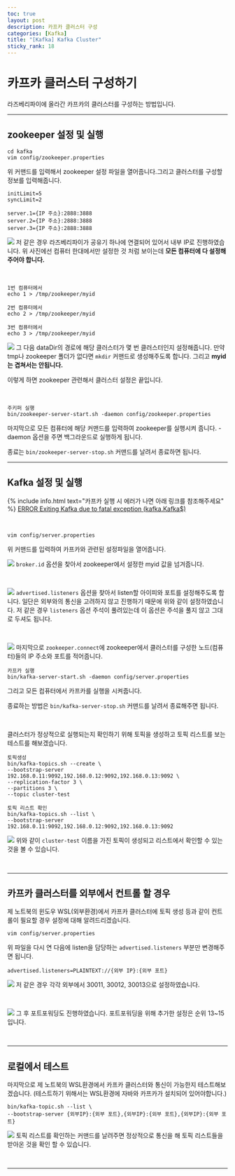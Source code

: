 ```yaml
---
toc: true
layout: post
description: 카프카 클러스터 구성
categories: [Kafka]
title: "[Kafka] Kafka Cluster"
sticky_rank: 18
---
```


# 카프카 클러스터 구성하기

라즈베리파이에 올라간 카프카의 클러스터를 구성하는 방법입니다.

---

## zookeeper 설정 및 실행

```
cd kafka
vim config/zookeeper.properties
```
위 커맨드를 입력해서 zookeeper 설정 파일을 열어줍니다.그리고 클러스터를 구성할 정보를 입력해줍니다.
```
initLimit=5
syncLimit=2

server.1={IP 주소}:2888:3888
server.2={IP 주소}:2888:3888
server.3={IP 주소}:2888:3888
```

![]({{site.baseurl}}/images/kafka/kafka1.JPG)
저 같은 경우 라즈베리파이가 공유기 하나에 연결되어 있어서 내부 IP로 진행하였습니다. 위 사진에선 컴퓨터 한대에서만 설정한 것 처럼 보이는데 __모든 컴퓨터에 다 설정해주어야 합니다.__

<br/>

```
1번 컴퓨터에서
echo 1 > /tmp/zookeeper/myid

2번 컴퓨터에서
echo 2 > /tmp/zookeeper/myid

3번 컴퓨터에서
echo 3 > /tmp/zookeeper/myid
```

![]({{site.baseurl}}/images/kafka/kafka2.JPG)
그 다음 dataDir의 경로에 해당 클러스터가 몇 번 클러스터인지 설정해줍니다. 만약 tmp나 zookeeper 폴더가 없다면 `mkdir` 커맨드로 생성해주도록 합니다. 그리고 __myid는 겹쳐서는 안됩니다.__
 
이렇게 하면 zookeeper 관련해서 클러스터 설정은 끝입니다.

<br/>

```
주키퍼 실행
bin/zookeeper-server-start.sh -daemon config/zookeeper.properties
```
마지막으로 모든 컴퓨터에 해당 커맨드를 입력하여 zookeeper를 실행시켜 줍니다. -daemon 옵션을 주면 백그라운드로 실행하게 됩니다.

종료는 `bin/zookeeper-server-stop.sh` 커맨드를 날려서 종료하면 됩니다.

---

## Kafka 설정 및 실행

{% include info.html text="카프카 실행 시 에러가 나면 아래 링크를 참조해주세요" %}
[ERROR Exiting Kafka due to fatal exception (kafka.Kafka$)](https://knu-cd2.github.io/blog/kafka/2022/05/19/kafka-error1.html)

<br/>

```
vim config/server.properties
```
위 커맨드를 입력하여 카프카와 관련된 설정파일을 열어줍니다.

![]({{site.baseurl}}/images/kafka/kafka3.JPG)
`broker.id` 옵션을 찾아서 zookeeper에서 설정한 myid 값을 넘겨줍니다.

<br/>

![]({{site.baseurl}}/images/kafka/kafka4.JPG)
`advertised.listeners` 옵션을 찾아서 listen할 아이피와 포트를 설정해주도록 합니다. 일단은 외부와의 통신을 고려하지 않고 진행하기 때문에 위와 같이 설정하였습니다. 저 같은 경우 `listeners` 옵션 주석이 풀려있는데 이 옵션은 주석을 풀지 않고 그대로 두셔도 됩니다.

<br/>

![]({{site.baseurl}}/images/kafka/kafka5.JPG)
마지막으로 `zookeeper.connect`에 zookeeper에서 클러스터를 구성한 노드(컴퓨터)들의 IP 주소와 포트를 적어줍니다.

```
카프카 실행
bin/kafka-server-start.sh -daemon config/server.properties
```
그리고 모든 컴퓨터에서 카프카를 실행을 시켜줍니다.

종료하는 방법은 `bin/kafka-server-stop.sh` 커맨드를 날려서 종료해주면 됩니다.

<br/>

클러스터가 정상적으로 실행되는지 확인하기 위해 토픽을 생성하고 토픽 리스트를 보는 테스트를 해보겠습니다.

```
토픽생성
bin/kafka-topics.sh --create \
--bootstrap-server 192.168.0.11:9092,192.168.0.12:9092,192.168.0.13:9092 \
--replication-factor 3 \
--partitions 3 \
--topic cluster-test

토픽 리스트 확인
bin/kafka-topics.sh --list \
--bootstrap-server 192.168.0.11:9092,192.168.0.12:9092,192.168.0.13:9092
```

![]({{site.baseurl}}/images/kafka/kafka6.JPG)
위와 같이 `cluster-test` 이름을 가진 토픽이 생성되고 리스트에서 확인할 수 있는 것을 볼 수 있습니다.

<br/>

---

## 카프카 클러스터를 외부에서 컨트롤 할 경우

제 노트북의 윈도우 WSL(외부환경)에서 카프카 클러스터에 토픽 생성 등과 같이 컨트롤이 필요할 경우 설정에 대해 알려드리겠습니다.

```
vim config/server.properties
```
위 파일을 다시 연 다음에 listen을 담당하는 `advertised.listeners` 부분만 변경해주면 됩니다.

```
advertised.listeners=PLAINTEXT://{외부 IP}:{외부 포트}
```
![]({{site.baseurl}}/images/kafka/kafka7.jpg)
저 같은 경우 각각 외부에서 30011, 30012, 30013으로 설정하였습니다.

<br/>

![]({{site.baseurl}}/images/kafka/kafka8.JPG)
그 후 포트포워딩도 진행하였습니다. 포트포워딩을 위해 추가한 설정은 순위 13~15 입니다.

<br/>

---

## 로컬에서 테스트

마지막으로 제 노트북의 WSL환경에서 카프카 클러스터와 통신이 가능한지 테스트해보겠습니다. (테스트하기 위해서는 WSL환경에 자바와 카프카가 설치되어 있어야합니다.)


```
bin/kafka-topic.sh --list \
--bootstrap-server {외부IP}:{외부 포트},{외부IP}:{외부 포트},{외부IP}:{외부 포트}
```
![]({{site.baseurl}}/images/kafka/kafka9.jpg)
토픽 리스트를 확인하는 커맨드를 날려주면 정상적으로 통신을 해 토픽 리스트들을 받아온 것을 확인 할 수 있습니다.

<br/>

---
